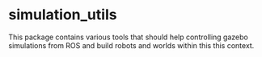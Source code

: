 # simulation_utils

This package contains various tools that should help controlling gazebo simulations from ROS and build robots and worlds within this this context.